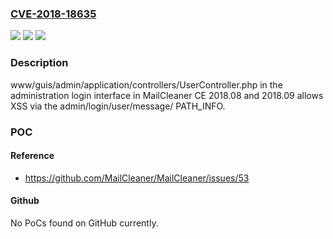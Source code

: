 ### [CVE-2018-18635](https://cve.mitre.org/cgi-bin/cvename.cgi?name=CVE-2018-18635)
![](https://img.shields.io/static/v1?label=Product&message=n%2Fa&color=blue)
![](https://img.shields.io/static/v1?label=Version&message=n%2Fa&color=blue)
![](https://img.shields.io/static/v1?label=Vulnerability&message=n%2Fa&color=brighgreen)

### Description

www/guis/admin/application/controllers/UserController.php in the administration login interface in MailCleaner CE 2018.08 and 2018.09 allows XSS via the admin/login/user/message/ PATH_INFO.

### POC

#### Reference
- https://github.com/MailCleaner/MailCleaner/issues/53

#### Github
No PoCs found on GitHub currently.

